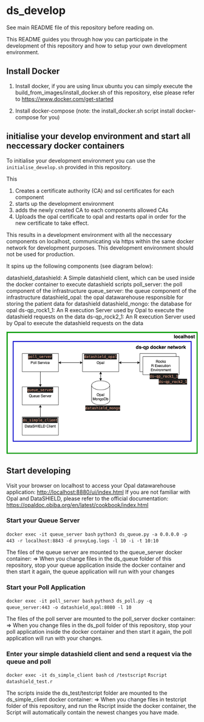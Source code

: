# ds_develop

See main README file of this repository before reading on.

This README guides you through how you can participate in the development of this repository and how to setup your own development environment.

## Install Docker

1. Install docker, if you are using linux ubuntu you can simply execute the build_from_images/install_docker.sh of this repository, else 
   please refer to https://www.docker.com/get-started 

2. Install docker-compose (note: the install_docker.sh script install docker-compose for you)


## initialise your develop environment and start all neccessary docker containers

To initialise your development environment you can use the `initialise_develop.sh` provided in this repository.

This
1. Creates a certificate authority (CA) and ssl certificates for each component
2. starts up the development environment
3. adds the newly created CA to each components allowed CAs
4. Uploads the opal certificate to opal and restarts opal in order for the new certificate to take effect.

This results in a development environment with all the neccessary components on localhost, communicating via https within the same docker network for development purposes.
This development environment should not be used for production.

It spins up the following components (see diagram below):

datashield_datashield: A Simple datashield client, which can be used inside the docker container to execute datashield scripts
poll_server: the poll component of the infrastructure
queue_server: the queue component of the infrastructure
datashield_opal: the opal datawarehouse responsible for storing the patient data for datashield
datashield_mongo: the database for opal
ds-qp_rock1_1: An R execution Server used by Opal to execute the datashield requests on the data
ds-qp_rock2_1: An R execution Server used by Opal to execute the datashield requests on the data

![DS-QP Develop Overview](img/ds-qp-develop.png?raw=true "Overview DS-QP Development Environment")


## Start developing

Visit your browser on localhost to access your Opal datawarehouse application: <http://localhost:8880/ui/index.html>
If you are not familiar with Opal and DataSHIELD, please refer to the official documentation: <https://opaldoc.obiba.org/en/latest/cookbook/index.html>


### Start your Queue Server

`docker exec -it queue_server bash`
`python3 ds_queue.py -a 0.0.0.0 -p 443 -r localhost:8843 -d proxyLog.logs -l 10 -i -t 10:10`

The files of the queue server are mounted to the queue_server docker container:
=> When you change files in the ds_queue folder of this repository, stop your queue application inside the docker container and then start it again, 
the queue application will run with your changes

### Start your Poll Application

`docker exec -it poll_server bash`
`python3 ds_poll.py -q queue_server:443 -o datashield_opal:8080 -l 10`

The files of the poll server are mounted to the poll_server docker container:
=> When you change files in the ds_poll folder of this repository, stop your poll application inside the docker container and then start it again, 
the poll application will run with your changes.

### Enter your simple datashield client and send a request via the queue and poll

`docker exec -it ds_simple_client bash`
`cd /testscript`
`Rscript datashield_test.r`

The scripts inside the ds_test/testcript folder  are mounted to the ds_simple_client  docker container:
=> When you change files in testcript folder of this repository, and run the Rscript inside the docker container, 
the Script will automatically contain the newest changes you have made.
